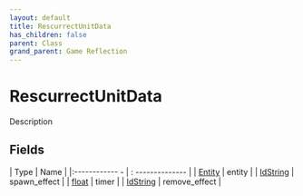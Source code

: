 ```yaml
---
layout: default
title: RescurrectUnitData
has_children: false
parent: Class
grand_parent: Game Reflection
---
```

# RescurrectUnitData
Description 

## Fields
| Type | Name |
|:------------ - | : -------------- |
| [Entity](game-reflection/classes/entity.md) | entity |
| [IdString](game-reflection/components/id_string.md) | spawn_effect |
| [float](game-reflection/components/float.md) | timer |
| [IdString](game-reflection/components/id_string.md) | remove_effect |
